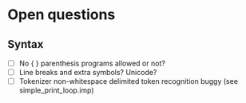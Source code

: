 # Open questions

## Syntax
- [ ] No { } parenthesis programs allowed or not?
- [ ] Line breaks and extra symbols? Unicode?
- [ ] Tokenizer non-whitespace delimited token recognition buggy (see simple_print_loop.imp)